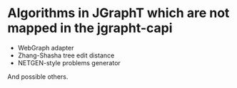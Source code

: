 
# Algorithms in JGraphT which are not mapped in the jgrapht-capi

 - WebGraph adapter
 - Zhang-Shasha tree edit distance 
 - NETGEN-style problems generator

And possible others. 

